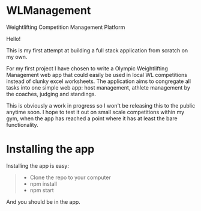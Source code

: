 # WLManagement
Weightlifting Competition Management Platform

Hello!

This is my first attempt at building a full stack application from scratch on my own. 

For my first project I have chosen to write a Olympic Weightlifting Management web app that could easily be used in local WL competitions instead of clunky excel worksheets. The application aims to congregate all tasks into one simple web app: host management, athlete management by the coaches, judging and standings.

This is obviously a work in progress so I won't be releasing this to the public anytime soon. I hope to test it out on small scale competitions within my gym, when the app has reached a point where it has at least the bare functionality.


# Installing the app

Installing the app is easy:

> - Clone the repo to your computer
> - npm install
> - npm start

And you should be in the app.